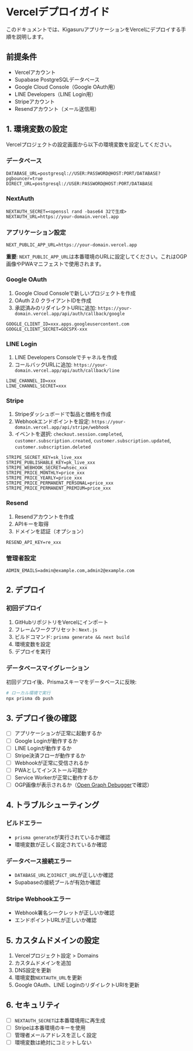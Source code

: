# Vercelデプロイガイド

このドキュメントでは、KigasuruアプリケーションをVercelにデプロイする手順を説明します。

## 前提条件

- Vercelアカウント
- Supabase PostgreSQLデータベース
- Google Cloud Console（Google OAuth用）
- LINE Developers（LINE Login用）
- Stripeアカウント
- Resendアカウント（メール送信用）

## 1. 環境変数の設定

Vercelプロジェクトの設定画面から以下の環境変数を設定してください。

### データベース

```
DATABASE_URL=postgresql://USER:PASSWORD@HOST:PORT/DATABASE?pgbouncer=true
DIRECT_URL=postgresql://USER:PASSWORD@HOST:PORT/DATABASE
```

### NextAuth

```
NEXTAUTH_SECRET=<openssl rand -base64 32で生成>
NEXTAUTH_URL=https://your-domain.vercel.app
```

### アプリケーション設定

```
NEXT_PUBLIC_APP_URL=https://your-domain.vercel.app
```

**重要**: `NEXT_PUBLIC_APP_URL`は本番環境のURLに設定してください。これはOGP画像やPWAマニフェストで使用されます。

### Google OAuth

1. Google Cloud Consoleで新しいプロジェクトを作成
2. OAuth 2.0 クライアントIDを作成
3. 承認済みのリダイレクトURIに追加: `https://your-domain.vercel.app/api/auth/callback/google`

```
GOOGLE_CLIENT_ID=xxx.apps.googleusercontent.com
GOOGLE_CLIENT_SECRET=GOCSPX-xxx
```

### LINE Login

1. LINE Developers Consoleでチャネルを作成
2. コールバックURLに追加: `https://your-domain.vercel.app/api/auth/callback/line`

```
LINE_CHANNEL_ID=xxx
LINE_CHANNEL_SECRET=xxx
```

### Stripe

1. Stripeダッシュボードで製品と価格を作成
2. Webhookエンドポイントを設定: `https://your-domain.vercel.app/api/stripe/webhook`
3. イベントを選択: `checkout.session.completed`, `customer.subscription.created`, `customer.subscription.updated`, `customer.subscription.deleted`

```
STRIPE_SECRET_KEY=sk_live_xxx
STRIPE_PUBLISHABLE_KEY=pk_live_xxx
STRIPE_WEBHOOK_SECRET=whsec_xxx
STRIPE_PRICE_MONTHLY=price_xxx
STRIPE_PRICE_YEARLY=price_xxx
STRIPE_PRICE_PERMANENT_PERSONAL=price_xxx
STRIPE_PRICE_PERMANENT_PREMIUM=price_xxx
```

### Resend

1. Resendアカウントを作成
2. APIキーを取得
3. ドメインを認証（オプション）

```
RESEND_API_KEY=re_xxx
```

### 管理者設定

```
ADMIN_EMAILS=admin@example.com,admin2@example.com
```

## 2. デプロイ

### 初回デプロイ

1. GitHubリポジトリをVercelにインポート
2. フレームワークプリセット: `Next.js`
3. ビルドコマンド: `prisma generate && next build`
4. 環境変数を設定
5. デプロイを実行

### データベースマイグレーション

初回デプロイ後、Prismaスキーマをデータベースに反映:

```bash
# ローカル環境で実行
npx prisma db push
```

## 3. デプロイ後の確認

- [ ] アプリケーションが正常に起動するか
- [ ] Google Loginが動作するか
- [ ] LINE Loginが動作するか
- [ ] Stripe決済フローが動作するか
- [ ] Webhookが正常に受信されるか
- [ ] PWAとしてインストール可能か
- [ ] Service Workerが正常に動作するか
- [ ] OGP画像が表示されるか（[Open Graph Debugger](https://www.opengraph.xyz/)で確認）

## 4. トラブルシューティング

### ビルドエラー

- `prisma generate`が実行されているか確認
- 環境変数が正しく設定されているか確認

### データベース接続エラー

- `DATABASE_URL`と`DIRECT_URL`が正しいか確認
- Supabaseの接続プールが有効か確認

### Stripe Webhookエラー

- Webhook署名シークレットが正しいか確認
- エンドポイントURLが正しいか確認

## 5. カスタムドメインの設定

1. Vercelプロジェクト設定 > Domains
2. カスタムドメインを追加
3. DNS設定を更新
4. 環境変数`NEXTAUTH_URL`を更新
5. Google OAuth、LINE LoginのリダイレクトURIを更新

## 6. セキュリティ

- [ ] `NEXTAUTH_SECRET`は本番環境用に再生成
- [ ] Stripeは本番環境のキーを使用
- [ ] 管理者メールアドレスを正しく設定
- [ ] 環境変数は絶対にコミットしない

